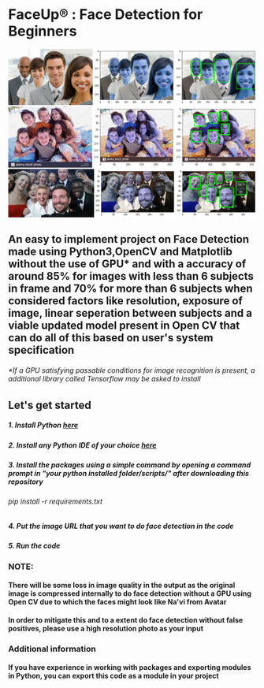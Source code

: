 <h1>FaceUp® : Face Detection for Beginners </h1>




![join1](https://github.com/ShankarNarayanan97/FaceUp/blob/master/finaljoin1.jpg)
![join1](https://github.com/ShankarNarayanan97/FaceUp/blob/master/finaljoin2.jpg)
![join1](https://github.com/ShankarNarayanan97/FaceUp/blob/master/finaljoin3.jpg)

<h2> An easy to implement project on Face Detection made using Python3,OpenCV and Matplotlib without the use of GPU* and with a accuracy of around 85% for images with less than 6 subjects in frame and 70% for more than 6 subjects when considered factors like resolution, exposure of image, linear seperation between subjects and a viable updated model present in Open CV that can do all of this based on user's system specification</h2>

<h6> *If a GPU satisfying passable conditions for image recognition is present, a additional library called Tensorflow may be asked to install </h6>

<h2> Let's get started</h2>
<h5>1. Install Python <a href="https://www.python.org/downloads/">here</a> </h5>
<h5>2. Install any Python IDE of your choice <a href="https://wiki.python.org/moin/IntegratedDevelopmentEnvironments">here</a> </h5>
<h5>3. Install the packages using a simple command  by opening a command prompt in "your python installed folder/scripts/" after downloading this repository </h5>
<h6>pip install -r requirements.txt </h6>
<h5>4. Put the image URL that you want to do face detection in the code </h5>
<h5>5. Run the code </h5>
<h3> NOTE: </h3>
<h4> There will be some loss in image quality in the output as the original image is compressed internally to do face detection without a GPU using Open CV due to which the faces might look like Na'vi from Avatar </h4> 
<h4> In order to mitigate this and to a extent do face detection without false positives, please use a high resolution photo as your input </h4>

<h3> Additional information </h3>
<h4> If you have experience in working with packages and exporting modules in Python, you can export this code as a module in your project </h4>

